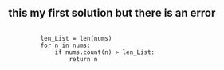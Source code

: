 ## this my first solution but there is an error
<code>
         len_List = len(nums)
         for n in nums:
             if nums.count(n) > len_List:
                 return n
</code>

